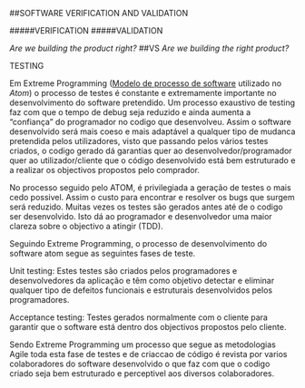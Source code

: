 ##SOFTWARE VERIFICATION AND VALIDATION


#####VERIFICATION                                               #####VALIDATION

*Are we building the product right?*       ##VS               *Are we building the right product?*

TESTING


Em Extreme Programming ([Modelo de processo de software](https://github.com/DiogoXRP/atom/blob/master/ESOF-docs/SoftwareProcessModel.md) utilizado no *Atom*) o processo de testes é constante e extremamente importante no desenvolvimento do software pretendido. Um processo exaustivo de testing faz com que o tempo de debug seja reduzido e ainda aumenta a “confiança” do programador no codigo que desenvolveu. Assim o software desenvolvido será mais coeso e mais adaptável a qualquer tipo de mudanca pretendida pelos utilizadores, visto que passando pelos vários testes criados, o codigo gerado dá garantias quer ao desenvolvedor/programador quer ao utilizador/cliente que o código desenvolvido está bem estruturado e a realizar os objectivos propostos pelo comprador. 

No processo seguido pelo ATOM, é privilegiada a geração de testes o mais cedo possivel. Assim o custo para encontrar e resolver os bugs que surgem será reduzido.
Muitas vezes os testes são gerados antes até de o codigo ser desenvolvido. Isto dá ao programador e desenvolvedor uma maior clareza sobre o objectivo a atingir (TDD). 


Seguindo Extreme Programming, o processo de desenvolvimento do software atom segue as seguintes fases de teste.

Unit testing:
Estes testes são criados pelos programadores e desenvolvedores da aplicação e  têm como objetivo detectar e eliminar qualquer tipo de defeitos funcionais e estruturais desenvolvidos pelos programadores.

Acceptance testing:
Testes gerados normalmente com o cliente para garantir que o software está dentro dos objectivos propostos pelo cliente.

Sendo Extreme Programming um processo que segue as metodologias Agile toda esta fase de testes e de criaccao de código é revista por varios colaboradores do software desenvolvido o que faz com que o codigo criado seja bem estruturado e perceptivel aos diversos colaboradores.
